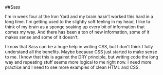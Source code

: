 ##Sass

I'm in week four at the Iron Yard and my brain hasn't worked this hard in a long time. I'm getting used to the slightly soft feeling in my head, I like to think of my brain as a sponge soaking up every bit of information that comes my way.
And there has been a ton of new information, some of it makes sense and some of it doesn't. 

I know that Sass can be a huge help in writing CSS, but I don't think I fully understand all the benefits. Maybe because CSS just started to make sense to me.
I know that this is against the DRY principle, but writing code the long way and repeating stuff seems more logical to me right now. I need more practice and I need to see more examples of clean HTML and CSS.   